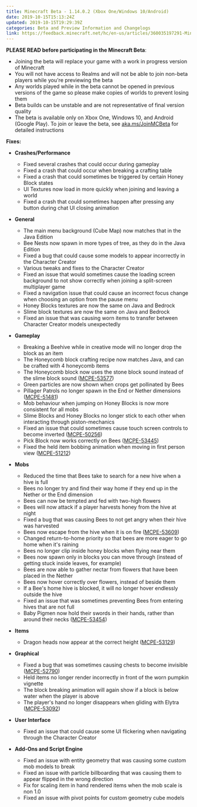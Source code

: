 ```yaml
---
title: Minecraft Beta - 1.14.0.2 (Xbox One/Windows 10/Android)
date: 2019-10-15T15:13:24Z
updated: 2019-10-15T19:29:39Z
categories: Beta and Preview Information and Changelogs
link: https://feedback.minecraft.net/hc/en-us/articles/360035197291-Minecraft-Beta-1-14-0-2-Xbox-One-Windows-10-Android
---
```


**PLEASE READ before participating in the Minecraft Beta**:

- Joining the beta will replace your game with a work in progress version of Minecraft
- You will not have access to Realms and will not be able to join non-beta players while you're previewing the beta
- Any worlds played while in the beta cannot be opened in previous versions of the game so please make copies of worlds to prevent losing them
- Beta builds can be unstable and are not representative of final version quality
- The beta is available only on Xbox One, Windows 10, and Android (Google Play). To join or leave the beta, see [aka.ms/JoinMCBeta](https://aka.ms/JoinMCBeta) for detailed instructions

**Fixes:**

- **Crashes/Performance**
  - Fixed several crashes that could occur during gameplay
  - Fixed a crash that could occur when breaking a crafting table
  - Fixed a crash that could sometimes be triggered by certain Honey Block states
  - UI Textures now load in more quickly when joining and leaving a world
  - Fixed a crash that could sometimes happen after pressing any button during chat UI closing animation   
      
- **General**
  - The main menu background (Cube Map) now matches that in the Java Edition
  - Bee Nests now spawn in more types of tree, as they do in the Java Edition
  - Fixed a bug that could cause some models to appear incorrectly in the Character Creator
  - Various tweaks and fixes to the Character Creator 
  - Fixed an issue that would sometimes cause the loading screen background to not show correctly when joining a split-screen multiplayer game 
  - Fixed a navigation issue that could cause an incorrect focus change when choosing an option from the pause menu
  - Honey Blocks textures are now the same on Java and Bedrock
  - Slime block textures are now the same on Java and Bedrock
  - Fixed an issue that was causing worn items to transfer between Character Creator models unexpectedly  
      
- **Gameplay**
  - Breaking a Beehive while in creative mode will no longer drop the block as an item
  - The Honeycomb block crafting recipe now matches Java, and can be crafted with 4 honeycomb items 
  - The Honeycomb block now uses the stone block sound instead of the slime block sound ([MCPE-53577](https://bugs.mojang.com/browse/MCPE-53577))
  - Green particles are now shown when crops get pollinated by Bees
  - Pillager Patrols no longer spawn in the End or Nether dimensions ([MCPE-51481](https://bugs.mojang.com/browse/MCPE-51481))
  - Mob behaviour when jumping on Honey Blocks is now more consistent for all mobs
  - Slime Blocks and Honey Blocks no longer stick to each other when interacting through piston-mechanics 
  - Fixed an issue that could sometimes cause touch screen controls to become inverted ([MCPE-50256](https://bugs.mojang.com/browse/MCPE-50256))
  - Pick Block now works correctly on Bees ([MCPE-53445](https://bugs.mojang.com/browse/MCPE-53445))
  - Fixed the held item bobbing animation when moving in first person view ([MCPE-51212](https://bugs.mojang.com/browse/MCPE-51212))   
      
- **Mobs**
  - Reduced the time that Bees take to search for a new hive when a hive is full
  - Bees no longer try and find their way home if they end up in the Nether or the End dimension 
  - Bees can now be tempted and fed with two-high flowers
  - Bees will now attack if a player harvests honey from the hive at night 
  - Fixed a bug that was causing Bees to not get angry when their hive was harvested
  - Bees now escape from the hive when it is on fire ([MCPE-53609](https://bugs.mojang.com/browse/MCPE-53609))
  - Changed return-to-home priority so that bees are more eager to go home when it's raining 
  - Bees no longer clip inside honey blocks when flying near them
  - Bees now spawn only in blocks you can move through (instead of getting stuck inside leaves, for example)
  - Bees are now able to gather nectar from flowers that have been placed in the Nether 
  - Bees now hover correctly over flowers, instead of beside them
  - If a Bee's home hive is blocked, it will no longer hover endlessly outside the hive
  - Fixed an issue that was sometimes preventing Bees from entering hives that are not full 
  - Baby Pigmen now hold their swords in their hands, rather than around their necks ([MCPE-53454](https://bugs.mojang.com/browse/MCPE-53454))  
      
- **Items**
  - Dragon heads now appear at the correct height ([MCPE-53129](https://bugs.mojang.com/browse/MCPE-53129))   
      
- **Graphical**
  - Fixed a bug that was sometimes causing chests to become invisible ([MCPE-52790](https://bugs.mojang.com/browse/MCPE-52790))
  - Held items no longer render incorrectly in front of the worn pumpkin vignette
  - The block breaking animation will again show if a block is below water when the player is above
  - The player's hand no longer disappears when gliding with Elytra ([MCPE-53092](https://bugs.mojang.com/browse/MCPE-53092))   
      
- **User Interface**
  - Fixed an issue that could cause some UI flickering when navigating through the Character Creator  
      
- **Add-Ons and Script Engine**
  - Fixed an issue with entity geometry that was causing some custom mob models to break
  - Fixed an issue with particle billboarding that was causing them to appear flipped in the wrong direction
  - Fix for scaling item in hand rendered items when the mob scale is non 1.0
  - Fixed an issue with pivot points for custom geometry cube models
